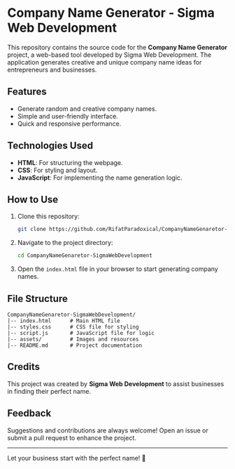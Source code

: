 # Company Name Generator - Sigma Web Development

This repository contains the source code for the **Company Name Generator** project, a web-based tool developed by Sigma Web Development. The application generates creative and unique company name ideas for entrepreneurs and businesses.

## Features
- Generate random and creative company names.
- Simple and user-friendly interface.
- Quick and responsive performance.

## Technologies Used
- **HTML**: For structuring the webpage.
- **CSS**: For styling and layout.
- **JavaScript**: For implementing the name generation logic.

## How to Use
1. Clone this repository:
   ```bash
   git clone https://github.com/RifatParadoxical/CompanyNameGenaretor-SigmaWebDevelopment.git
   ```
2. Navigate to the project directory:
   ```bash
   cd CompanyNameGenaretor-SigmaWebDevelopment
   ```
3. Open the `index.html` file in your browser to start generating company names.

## File Structure
```
CompanyNameGenaretor-SigmaWebDevelopment/
|-- index.html      # Main HTML file
|-- styles.css      # CSS file for styling
|-- script.js       # JavaScript file for logic
|-- assets/         # Images and resources
|-- README.md       # Project documentation
```

## Credits
This project was created by **Sigma Web Development** to assist businesses in finding their perfect name.

## Feedback
Suggestions and contributions are always welcome! Open an issue or submit a pull request to enhance the project.

---

Let your business start with the perfect name! 🚀
